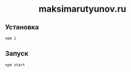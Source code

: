 <h1 align="center">maksimarutyunov.ru</h1>

## Установка

```sh
npm i
```

## Запуск

```sh
npm start
```
